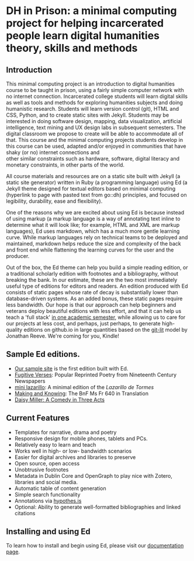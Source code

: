 # DH in Prison: a minimal computing project for helping incarcerated people learn digital humanities theory, skills and methods

## Introduction

This minimal computing project is an introduction to digital humanities course to be taught
in prison, using a fairly simple computer network with no internet connection. Incarcerated
college students will learn digital skills as well as tools and methods for exploring humanities
 subjects and doing humanistic research. Students will learn version control (git), HTML and CSS,
Python, and to create static sites with Jekyll. Students may be interested in doing software
design, mapping, data visualization, artificial intelligence, text mining and UX design labs in
subsequent semesters. The digital classroom we propose to create will be able to accommodate all
of that. This course and the minimal computing projects students develop in this course can be
used, adapted and/or enjoyed in communities that have shaky (or no) internet connections and  
other similar constraints such as hardware, software, digital literacy and monetary constraints,
in other parts of the world.

All course materials and resources are on a static site built with Jekyll (a static site generator) written in Ruby (a programming language) using Ed (a Jekyll theme designed for textual editors based on minimal computing (hyperlink to page with pasted text from go::dh) principles, and focused on legibility, durability, ease and flexibility).

One of the reasons why we are excited about using Ed is because instead of using markup (a markup language is a way of annotating text inline to determine what it will look like; for example, HTML and XML are markup languages), Ed uses markdown, which has a much more gentle learning curve.
While markup languages rely on technical teams to be deployed and maintained, markdown helps reduce the size and complexity of the back and
front end while flattening the learning curves for the user and the producer.

Out of the box, the Ed
theme can help you build a simple reading edition, or a traditional scholarly edition with footnotes
and a bibliography, without breaking the bank. In our estimate, these are the two most immediately
useful type of editions for editors and readers. An edition produced with Ed consists of static
pages whose rate of decay is substantially lower than database-driven systems. As an added bonus,
these static pages require less bandwidth. Our hope is that our approach can help beginners and
veterans deploy beautiful editions with less effort, and that it can help us teach a 'full stack'
[in one academic semester](https://github.com/susannalles/MinimalEditions/blob/master/README.md),
while allowing us to care for our projects at less cost, and perhaps, just perhaps, to generate
high-quality editions on github.io in large quantities based on the
[git-lit](http://jonreeve.com/2015/09/introducing-git-lit/) model by Jonathan Reeve. We're coming
for you, Kindle!


## Sample Ed editions.

- [Our sample site](http://minicomp.github.io/ed/) is the first edition built with Ed.
- [Fugitive Verses](http://fugitiverses.viraltexts.org/): Popular Reprinted Poetry from Nineteenth Century Newspapers
- [mini lazarillo](http://minilazarillo.github.io/): A minimal edition of the *Lazarillo de Tormes*
- [Making and Knowing](https://cu-mkp.github.io/GR8975-edition/): The BnF Ms Fr 640 in Translation
- [Daisy Miller: A Comedy in Three Acts](https://britaneeelizabeth.github.io/ed/texts/DaisyMillerPlay/)


## Current Features

- Templates for narrative, drama and poetry
- Responsive design for mobile phones, tablets and PCs.
- Relatively easy to learn and teach
- Works well in high- or low- bandwidth scenarios
- Easier for digital archives and libraries to preserve
- Open source, open access
- Unobtrusive footnotes
- Metadata in Dublin Core and OpenGraph to play nice with Zotero, libraries and social media.
- Automatic table of content generation
- Simple search functionality
- Annotations via [hypothes.is](https://hypothes.is/)
- Optional: Ability to generate well-formatted bibliographies and linked citations


## Installing and using Ed

To learn how to install and begin using Ed, please visit our
[documentation page](http://minicomp.github.io/ed/documentation).
